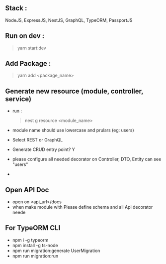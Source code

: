 
## Stack :
NodeJS, ExpressJS, NestJS, GraphQL, TypeORM, PassportJS


## Run on dev :
> yarn start:dev

## Add Package :
> yarn add <package_name>

## Generate new resource (module, controller, service)
* run :
    > nest g resource <module_name>

* module name should use lowercase and prulars (eg: users)
* Select REST or GraphQL
* Generate CRUD entry point? Y
* please configure all needed decorator on Controller, DTO, Entity can see "users"
* 

## Open API Doc
* open on <api_url>/docs
* when make module with Please define schema and all Api decorator neede

## For TypeORM CLI
* npm i -g typeorm
* npm install -g ts-node
* npm run migration:generate UserMigration
* npm run migration:run

